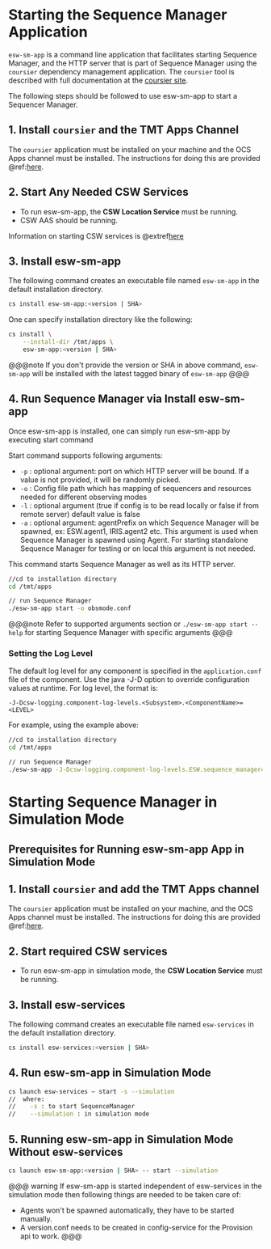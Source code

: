 # Starting the Sequence Manager Application

`esw-sm-app` is a command line application that facilitates starting Sequence Manager, and the HTTP server that is part of Sequence Manager using the `coursier` dependency management
application. The `coursier` tool is described with full documentation
at the [coursier site](https://get-coursier.io).

The following steps should be followed to use esw-sm-app to start a Sequencer Manager.

## 1. Install `coursier` and the TMT Apps Channel

The `coursier` application must be installed on your machine and the OCS Apps channel must be installed.
The instructions for doing this are provided @ref:[here](getting-apps.md).

## 2. Start Any Needed CSW Services

* To run esw-sm-app, the **CSW Location Service** must be running.
*  CSW AAS should be running.

Information on starting CSW services is @extref[here](csw:commons/apps)

## 3. Install esw-sm-app

The following command creates an executable file named `esw-sm-app` in the default installation directory.

```bash
cs install esw-sm-app:<version | SHA>
```

One can specify installation directory like the following:

```bash
cs install \
    --install-dir /tmt/apps \
    esw-sm-app:<version | SHA>
```
@@@note
If you don't provide the version or SHA in above command, `esw-sm-app` will be installed with the latest tagged binary of `esw-sm-app`
@@@

## 4. Run Sequence Manager via Install esw-sm-app

Once esw-sm-app is installed, one can simply run esw-sm-app by executing start command

Start command supports following arguments:

- `-p` : optional argument: port on which HTTP server will be bound. If a value is not provided, it will be randomly picked.
- `-o` : Config file path which has mapping of sequencers and resources needed for different observing modes
- `-l` : optional argument (true if config is to be read locally or false if from remote server) default value is false
- `-a` : optional argument: agentPrefix on which Sequence Manager will be spawned, ex: ESW.agent1, IRIS.agent2 etc.
          This argument is used when Sequence Manager is spawned using Agent. For starting standalone Sequence Manager for testing or on local
          this argument is not needed.

This command starts Sequence Manager as well as its HTTP server.

```bash
//cd to installation directory
cd /tmt/apps

// run Sequence Manager
./esw-sm-app start -o obsmode.conf
```

@@@note
Refer to supported arguments section or `./esw-sm-app start --help` for starting Sequence Manager with specific arguments
@@@

### Setting the Log Level

The default log level for any component is specified in the `application.conf` file of the component.
Use the java -J-D option to override configuration values at runtime.  For log level, the format is:

```
-J-Dcsw-logging.component-log-levels.<Subsystem>.<ComponentName>=<LEVEL>
```

For example, using the example above:

```bash
//cd to installation directory
cd /tmt/apps

// run Sequence Manager
./esw-sm-app -J-Dcsw-logging.component-log-levels.ESW.sequence_manager=TRACE start -o obsmode.conf
```

# Starting Sequence Manager in Simulation Mode

## Prerequisites for Running esw-sm-app App in Simulation Mode

## 1. Install `coursier` and add the TMT Apps channel

The `coursier` application must be installed on your machine, and the OCS Apps channel must be installed.
The instructions for doing this are provided @ref:[here](getting-apps.md).

## 2. Start required CSW services

* To run esw-sm-app in simulation mode, the **CSW Location Service** must be running.

## 3. Install esw-services

The following command creates an executable file named `esw-services` in the default installation directory.

```bash
cs install esw-services:<version | SHA>
```

## 4. Run esw-sm-app in Simulation Mode

```bash
cs launch esw-services – start -s --simulation
//  where:
//    -s : to start SequenceManager
//    --simulation : in simulation mode
```
    
## 5. Running esw-sm-app in Simulation Mode Without esw-services

```bash
cs launch esw-sm-app:<version | SHA> -- start --simulation
```   

@@@ warning
If esw-sm-app is started independent of esw-services in the simulation mode then following things are needed to be taken care of:
* Agents won't be spawned automatically, they have to be started manually.
* A version.conf needs to be created in config-service for the Provision api to work. 
@@@


